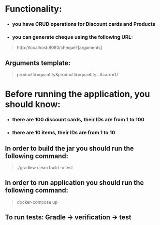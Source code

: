 # Functionality:
- ### you have CRUD operations for Discount cards and Products
- ### you can generate cheque using the following URL:
> http://localhost:8080/cheque?[arguments]
## Arguments template:
> productId=quantity&productId=quantity...&card=17


# Before running the application, you should know: 
- ### there are 100 discount cards, their IDs are from 1 to 100
- ### there are 10 items, their IDs are from 1 to 10

## In order to build the jar you should run the following command:

>./gradlew clean build -x test

## In order to run application you should run the following command:

>docker-compose up

## To run tests: Gradle -> verification -> test